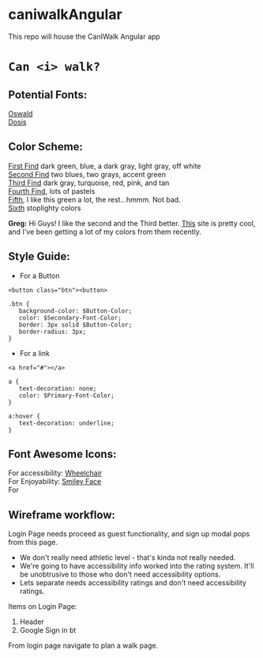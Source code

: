 # caniwalkAngular
This repo will house the CanIWalk Angular app

# `Can <i> walk?`

## Potential Fonts:

[Oswald](https://www.google.com/fonts/specimen/Oswald)  
[Dosis](https://www.google.com/fonts/specimen/Dosis)  

## Color Scheme:

[First Find](https://coolors.co/app/353535-3c6e71-ffffff-d9d9d9-284b63) dark green, blue, a dark gray, light gray, off white  
[Second Find](https://coolors.co/app/43adf5-0072bc-2c2429-8fe276-616661) two blues, two grays, accent green  
[Third Find](https://coolors.co/app/17bebb-2e282a-cd5334-edb88b-fad8d6) dark gray, turquoise, red, pink, and tan  
[Fourth Find](https://coolors.co/app/fe938c-e6b89c-ead2ac-9cafb7-4281a4), lots of pastels  
[Fifth](https://coolors.co/app/252f15-1f4a0c-db3a3e-4ea2be-57dddd), I like this green a lot, the rest...hmmm. Not bad.  
[Sixth](https://coolors.co/app/e4572e-17bebb-ffc914-2e282a-76b041) stoplighty colors  

**Greg:** Hi Guys! I like the second and the Third better. [This](https://coolors.co/) site is pretty cool, and I've been getting a lot of my colors from them recently.

## Style Guide:

- For a Button

```
<button class="btn"><button>
```

```
.btn {
   background-color: $Button-Color;
   color: $Secondary-Font-Color;
   border: 3px solid $Button-Color;
   border-radius: 3px;
}
```

- For a link

```
<a href="#"></a>
```

```
a {
   text-decoration: none;
   color: $Primary-Font-Color;
}

a:hover {
   text-decoration: underline;
}
```
## Font Awesome Icons:

For accessibility: [Wheelchair](http://fortawesome.github.io/Font-Awesome/icon/wheelchair/)  
For Enjoyability: [Smiley Face](http://fortawesome.github.io/Font-Awesome/icon/smile-o/)  
For


## Wireframe workflow:

Login Page needs proceed as guest functionality, and sign up modal pops from this page.
* We don't really need athletic level - that's kinda not really needed.
* We're going to have accessibility info worked into the rating system. It'll be unobtrusive to those who don't need accessibility options.
* Lets separate needs accessibility ratings and don't need accessibility ratings.

Items on Login Page:

1. Header
2. Google Sign in bt

From login page navigate to plan a walk page.
